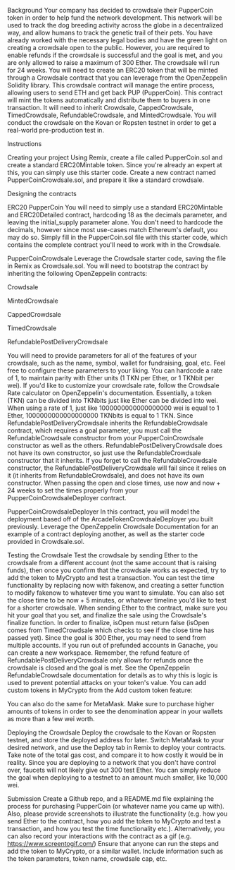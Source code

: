 Background
Your company has decided to crowdsale their PupperCoin token in order to help fund the network development.
This network will be used to track the dog breeding activity across the globe in a decentralized way, and allow humans to track the genetic trail of their pets. You have already worked with the necessary legal bodies and have the green light on creating a crowdsale open to the public. However, you are required to enable refunds if the crowdsale is successful and the goal is met, and you are only allowed to raise a maximum of 300 Ether. The crowdsale will run for 24 weeks.
You will need to create an ERC20 token that will be minted through a Crowdsale contract that you can leverage from the OpenZeppelin Solidity library.
This crowdsale contract will manage the entire process, allowing users to send ETH and get back PUP (PupperCoin).
This contract will mint the tokens automatically and distribute them to buyers in one transaction.
It will need to inherit Crowdsale, CappedCrowdsale, TimedCrowdsale, RefundableCrowdsale, and MintedCrowdsale.
You will conduct the crowdsale on the Kovan or Ropsten testnet in order to get a real-world pre-production test in.

Instructions

Creating your project
Using Remix, create a file called PupperCoin.sol and create a standard ERC20Mintable token. Since you're already an expert at this, you can simply use this starter code.
Create a new contract named PupperCoinCrowdsale.sol, and prepare it like a standard crowdsale.

Designing the contracts

ERC20 PupperCoin
You will need to simply use a standard ERC20Mintable and ERC20Detailed contract, hardcoding 18 as the decimals parameter, and leaving the initial_supply parameter alone.
You don't need to hardcode the decimals, however since most use-cases match Ethereum's default, you may do so.
Simply fill in the PupperCoin.sol file with this starter code, which contains the complete contract you'll need to work with in the Crowdsale.

PupperCoinCrowdsale
Leverage the Crowdsale starter code, saving the file in Remix as Crowdsale.sol.
You will need to bootstrap the contract by inheriting the following OpenZeppelin contracts:


Crowdsale


MintedCrowdsale


CappedCrowdsale


TimedCrowdsale


RefundablePostDeliveryCrowdsale


You will need to provide parameters for all of the features of your crowdsale, such as the name, symbol, wallet for fundraising, goal, etc. Feel free to configure these parameters to your liking.
You can hardcode a rate of 1, to maintain parity with Ether units (1 TKN per Ether, or 1 TKNbit per wei). If you'd like to customize your crowdsale rate, follow the Crowdsale Rate calculator on OpenZeppelin's documentation. Essentially, a token (TKN) can be divided into TKNbits just like Ether can be divided into wei. When using a rate of 1, just like 1000000000000000000 wei is equal to 1 Ether, 1000000000000000000 TKNbits is equal to 1 TKN.
Since RefundablePostDeliveryCrowdsale inherits the RefundableCrowdsale contract, which requires a goal parameter, you must call the RefundableCrowdsale constructor from your PupperCoinCrowdsale constructor as well as the others. RefundablePostDeliveryCrowdsale does not have its own constructor, so just use the RefundableCrowdsale constructor that it inherits.
If you forget to call the RefundableCrowdsale constructor, the RefundablePostDeliveryCrowdsale will fail since it relies on it (it inherits from RefundableCrowdsale), and does not have its own constructor.
When passing the open and close times, use now and now + 24 weeks to set the times properly from your PupperCoinCrowdsaleDeployer contract.

PupperCoinCrowdsaleDeployer
In this contract, you will model the deployment based off of the ArcadeTokenCrowdsaleDeployer you built previously. Leverage the OpenZeppelin Crowdsale Documentation for an example of a contract deploying another, as well as the starter code provided in Crowdsale.sol.

Testing the Crowdsale
Test the crowdsale by sending Ether to the crowdsale from a different account (not the same account that is raising funds), then once you confirm that the crowdsale works as expected, try to add the token to MyCrypto and test a transaction. You can test the time functionality by replacing now with fakenow, and creating a setter function to modify fakenow to whatever time you want to simulate. You can also set the close time to be now + 5 minutes, or whatever timeline you'd like to test for a shorter crowdsale.
When sending Ether to the contract, make sure you hit your goal that you set, and finalize the sale using the Crowdsale's finalize function. In order to finalize, isOpen must return false (isOpen comes from TimedCrowdsale which checks to see if the close time has passed yet). Since the goal is 300 Ether, you may need to send from multiple accounts. If you run out of prefunded accounts in Ganache, you can create a new workspace.
Remember, the refund feature of RefundablePostDeliveryCrowdsale only allows for refunds once the crowdsale is closed and the goal is met. See the OpenZeppelin RefundableCrowdsale documentation for details as to why this is logic is used to prevent potential attacks on your token's value.
You can add custom tokens in MyCrypto from the Add custom token feature:

You can also do the same for MetaMask. Make sure to purchase higher amounts of tokens in order to see the denomination appear in your wallets as more than a few wei worth.

Deploying the Crowdsale
Deploy the crowdsale to the Kovan or Ropsten testnet, and store the deployed address for later. Switch MetaMask to your desired network, and use the Deploy tab in Remix to deploy your contracts. Take note of the total gas cost, and compare it to how costly it would be in reality. Since you are deploying to a network that you don't have control over, faucets will not likely give out 300 test Ether. You can simply reduce the goal when deploying to a testnet to an amount much smaller, like 10,000 wei.

Submission
Create a Github repo, and a README.md file explaining the process for purchasing PupperCoin (or whatever name you came up with).
Also, please provide screenshots to illustrate the functionality (e.g. how you send Ether to the contract, how you add the token to MyCrypto and test a transaction, and how you test the time functionality etc.). Alternatively, you can also record your interactions with the contract as a gif (e.g. https://www.screentogif.com/)
Ensure that anyone can run the steps and add the token to MyCrypto, or a similar wallet.
Include information such as the token parameters, token name, crowdsale cap, etc.
